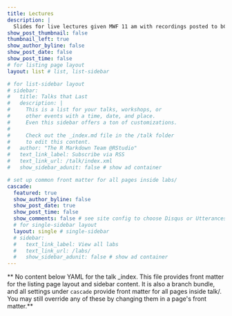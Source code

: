 ```yaml
---
title: Lectures
description: |
  Slides for live lectures given MWF 11 am with recordings posted to bCourses.
show_post_thumbnail: false
thumbnail_left: true
show_author_byline: false
show_post_date: false
show_post_time: false
# for listing page layout
layout: list # list, list-sidebar

# for list-sidebar layout
# sidebar: 
#   title: Talks that Last
#   description: |
#     This is a list for your talks, workshops, or 
#     other events with a time, date, and place. 
#     Even this sidebar offers a ton of customizations.
#     
#     Check out the _index.md file in the /talk folder 
#     to edit this content. 
#   author: "The R Markdown Team @RStudio"
#   text_link_label: Subscribe via RSS
#   text_link_url: /talk/index.xml
#   show_sidebar_adunit: false # show ad container

# set up common front matter for all pages inside labs/
cascade:
  featured: true
  show_author_byline: false
  show_post_date: true
  show_post_time: false
  show_comments: false # see site config to choose Disqus or Utterances
  # for single-sidebar layout
  layout: single # single-sidebar
  # sidebar:
  #   text_link_label: View all labs
  #   text_link_url: /labs/
  #   show_sidebar_adunit: false # show ad container
---
```


** No content below YAML for the talk _index. This file provides front matter for the listing page layout and sidebar content. It is also a branch bundle, and all settings under `cascade` provide front matter for all pages inside talk/. You may still override any of these by changing them in a page's front matter.**